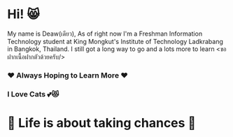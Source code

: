 # Hi! 😸 
My name is Deaw(เดียว), As of right now I'm a Freshman Information Technology student at King Mongkut's Institute of Technology Ladkrabang <KMITL/> in Bangkok, Thailand. I still got a long way to go and a lots more to learn <ขอฝากเนื้อฝากตัวด้วยครับ/>

### ❤️ Always Hoping to Learn More ❤️
### I Love Cats 💕😻

# 🎲 Life is about taking chances 🥀
